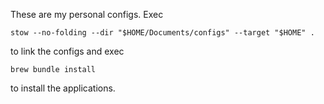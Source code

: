 These are my personal configs. Exec

```
stow --no-folding --dir "$HOME/Documents/configs" --target "$HOME" .
```

to link the configs and exec

```
brew bundle install
```

to install the applications.
